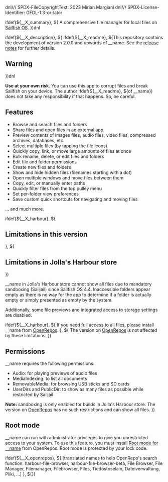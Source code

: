 dnl/// SPDX-FileCopyrightText: 2023 Mirian Margiani
dnl/// SPDX-License-Identifier: GFDL-1.3-or-later

ifdef(${__X_summary}, ${
A comprehensive file manager for local files on [Sailfish OS](https://sailfishos.org/).
})dnl

ifdef(${__X_description}, ${
ifdef(${__X_readme}, ${This repository contains the development of version 2.0.0 and upwards of __name.
See the [release notes](__full_repo_url/blob/main/CHANGELOG.md)
for further details.

## Warning
})dnl

**Use at your own risk**. You can use this app to corrupt files and break
Sailfish on your device. The author ifdef(${__X_readme}, ${of __name}) does not
take any responsibility if that happens. So, be careful.

## Features

- Browse and search files and folders
- Share files and open files in an external app
- Preview contents of images files, audio files, video files,
  compressed archives, databases, etc.
- Select multiple files (by tapping the file icons)
- Quickly copy, link, or move large amounts of files at once
- Bulk rename, delete, or edit files and folders
- Edit file and folder permissions
- Create new files and folders
- Show and hide hidden files (filenames starting with a dot)
- Open multiple windows and move files between them
- Copy, edit, or manually enter paths
- Quickly filter files from the top pulley menu
- Set per-folder view preferences
- Save custom quick shortcuts for navigating and moving files

... and much more.

ifdef(${__X_harbour}, ${
## Limitations in this version
}, ${
## Limitations in Jolla's Harbour store
})

__name in Jolla's Harbour store cannot show all files due to mandatory
sandboxing (Sailjail) since Sailfish OS 4.4. Inaccessible folders appear empty
as there is no way for the app to determine if a folder is actually empty or
simply presented as empty by the system.

Additionally, some file previews and integrated access to storage settings are
disabled.

ifdef(${__X_harbour}, ${
If you need full access to all files, please install __name from
[OpenRepos](https://openrepos.net/content/ichthyosaurus/file-browser).
}, ${
The version on [OpenRepos](https://openrepos.net/content/ichthyosaurus/file-browser)
is not affected by these limitations.
})

## Permissions

__name requires the following permissions:

- Audio: for playing previews of audio files
- MediaIndexing: to list all documents
- RemovableMedia: for browsing USB sticks and SD cards
- UserDirs and PublicDir: to show as many files as possible while restricted by Sailjail

**Note:** sandboxing is only enabled for builds in Jolla's Harbour store. The
version on [OpenRepos](https://openrepos.net/content/ichthyosaurus/file-browser)
has no such restrictions and can show all files.
})

## Root mode

__name can run with administrator privileges to give you unrestricted access to
your system. To use this feature, you must install
[Root mode for __name](https://openrepos.net/content/ichthyosaurus/root-mode-file-browser-v2)
from OpenRepos. Root mode is protected by your lock code.

ifdef(${__X_openrepos}, ${
[translated names to help OpenRepo's search function: harbour-file-browser, harbour-file-browser-beta, File Browser, File Manager, Filemanager, Filebrowser, Files, Tiedostoselain, Dateiverwaltung, Pliki, ...]
}, ${})
